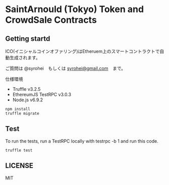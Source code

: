 # SaintArnould (Tokyo) Token and CrowdSale Contracts

## Getting startd
ICO(イニシャルコインオファリング)はEtheruem上のスマートコントラクトで自動生成されます。

ご質問は @syrohei　もしくは syrohei@gmail.com　まで。

仕様環境
- Truffle v3.2.5
- EthereumJS TestRPC v3.0.3
- Node.js v6.9.2

```
npm install
truffle migrate
```

## Test

To run the tests, run a TestRPC locally with testrpc -b 1 and run this code.

```
truffle test
```


## LICENSE

MIT